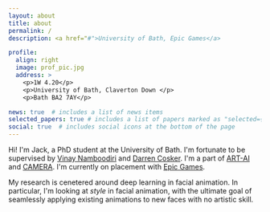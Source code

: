 ```yaml
---
layout: about
title: about
permalink: /
description: <a href="#">University of Bath, Epic Games</a>

profile:
  align: right
  image: prof_pic.jpg
  address: >
    <p>1W 4.20</p>
    <p>University of Bath, Claverton Down </p>
    <p>Bath BA2 7AY</p>

news: true  # includes a list of news items
selected_papers: true # includes a list of papers marked as "selected={true}"
social: true  # includes social icons at the bottom of the page
---
```


Hi! I'm Jack, a PhD student at the University of Bath. I'm fortunate to be supervised by [Vinay Namboodiri](https://vinaypn.github.io/) and [Darren Cosker](https://www.cs.bath.ac.uk/~dpc/). I'm a part of [ART-AI](https://cdt-art-ai.ac.uk/) and [CAMERA](https://www.camera.ac.uk/). I'm currently on placement with [Epic Games]().

My research is cenetered around deep learning in facial animation. In particular, I'm looking at *style* in facial animation, with the ultimate goal of seamlessly applying existing animations to new faces with no artistic skill. 
